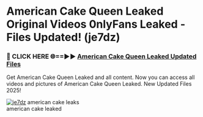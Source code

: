 # American Cake Queen Leaked Original Videos 0nlyFans Leaked - Files Updated! (je7dz)

<h3>🔴 CLICK HERE 🌐==►► <a href="https://tinyurl.com/2wckxsce" rel="nofollow">American Cake Queen Leaked Updated Files</a></h3>

Get American Cake Queen Leaked and all content. Now you can access all videos and pictures of American Cake Queen Leaked. New Updated Files 2025!

[![je7dz](https://i.imgur.com/AFduVYN.gif)](https://tinyurl.com/2wckxsce)
american cake leaks<br>
american cake leaked